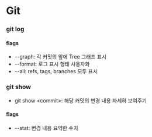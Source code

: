 # Git
### git log
#### flags
- --graph: 각 커밋의 앞에 Tree 그래프 표시
- --format: 로그 표시 형태 사용자화
- --all: refs, tags, branches 모두 표시

### git show
- git show \<commit>: 해당 커밋의 변경 내용 자세히 보여주기

#### flags
- --stat: 변경 내용 요약한 수치
